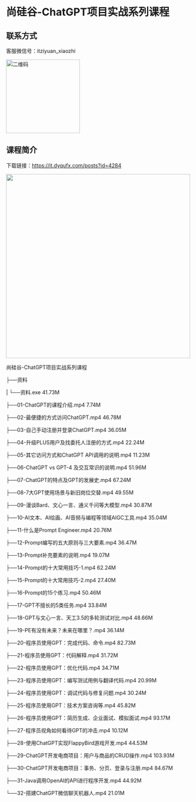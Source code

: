 # 尚硅谷-ChatGPT项目实战系列课程

## 联系方式

客服微信号：itziyuan_xiaozhi

<img src="https://ziyuanyun.oss-cn-guangzhou.aliyuncs.com/common/20240614073449/666b82192834a.jpg" width="200" height="200" alt="二维码">

## 课程简介

下载链接：https://it.dyqufx.com/posts?id=4284

<img src="https://ziyuanyun.oss-cn-guangzhou.aliyuncs.com/yun/20240724073011/66a03d03a393c.jpg" width="500" alt="">

  

 尚硅谷-ChatGPT项目实战系列课程

 ├──资料

 | └──资料.exe 41.73M

 ├──01-ChatGPT的课程介绍.mp4 7.74M

 ├──02-最便捷的方式访问ChatGPT.mp4 46.78M

 ├──03-自己手动注册并登录ChatGPT.mp4 36.05M

 ├──04-升级PLUS用户及找委托人注册的方式.mp4 22.24M

 ├──05-其它访问方式和ChatGPT API调用的说明.mp4 11.23M

 ├──06-ChatGPT vs GPT-4 及交互常识的说明.mp4 51.96M

 ├──07-ChatGPT的特点及GPT的发展史.mp4 67.24M

 ├──08-7大GPT使用场景与新旧岗位交替.mp4 49.55M

 ├──09-漫谈Bard、文心一言、通义千问等大模型.mp4 30.87M

 ├──10-AI文本、AI绘画、AI音频与编程等领域AIGC工具.mp4 35.04M

 ├──11-什么是Prompt Engineer.mp4 20.76M

 ├──12-Prompt编写的五大原则与三大要素.mp4 36.47M

 ├──13-Prompt补充要素的说明.mp4 19.07M

 ├──14-Prompt的十大常用技巧-1.mp4 62.24M

 ├──15-Prompt的十大常用技巧-2.mp4 27.40M

 ├──16-Prompt的15个练习.mp4 50.46M

 ├──17-GPT不擅长的5类任务.mp4 33.84M

 ├──18-GPT与文心一言、天工3.5的多轮测试对比.mp4 48.66M

 ├──19-PE有没有未来？未来在哪里？.mp4 36.14M

 ├──20-程序员使用GPT：完成代码、命令.mp4 82.73M

 ├──21-程序员使用GPT：代码解释.mp4 31.72M

 ├──22-程序员使用GPT：优化代码.mp4 34.71M

 ├──23-程序员使用GPT：编写测试用例与翻译代码.mp4 20.99M

 ├──24-程序员使用GPT：调试代码与修复问题.mp4 30.24M

 ├──25-程序员使用GPT：技术方案咨询等.mp4 45.82M

 ├──26-程序员使用GPT：简历生成、企业面试、模拟面试.mp4 93.17M

 ├──27-程序员视角如何看待GPT的冲击.mp4 10.12M

 ├──28-使用ChatGPT实现FlappyBird游戏开发.mp4 44.53M

 ├──29-ChatGPT开发电商项目：用户与商品的CRUD操作.mp4 103.93M

 ├──30-ChatGPT开发电商项目：事务、分页、登录与注册.mp4 84.67M

 ├──31-Java调用OpenAI的API进行程序开发.mp4 44.92M

 └──32-搭建ChatGPT微信聊天机器人.mp4 21.01M

  